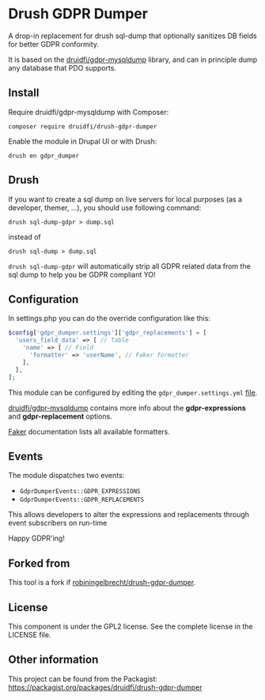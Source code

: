 # Drush GDPR Dumper

A drop-in replacement for drush sql-dump that optionally sanitizes DB fields for better GDPR conformity.

It is based on the [druidfi/gdpr-mysqldump](https://github.com/druidfi/gdpr-mysqldump) library, 
and can in principle dump any database that PDO supports. 

## Install

Require druidfi/gdpr-mysqldump with Composer:

```console
composer require druidfi/drush-gdpr-dumper
```

Enable the module in Drupal UI or with Drush:

```console
drush en gdpr_dumper
```

## Drush

If you want to create a sql dump on live servers for local purposes (as a developer, themer, ...), 
you should use following command:

```console
drush sql-dump-gdpr > dump.sql
```

instead of 

```console
drush sql-dump > dump.sql
```

`drush sql-dump-gdpr` will automatically strip all GDPR related data from the sql dump to help you 
be GDPR compliant YO!

## Configuration

In settings.php you can do the override configuration like this:

```php
$config['gdpr_dumper.settings']['gdpr_replacements'] = [
  'users_field_data' => [ // Table
    'name' => [ // Field
      'formatter' => 'userName', // Faker formatter
    ],
  ],
];
```

This module can be configured by editing the `gdpr_dumper.settings.yml` [file](config/install/gdpr_dumper.settings.yml).

[druidfi/gdpr-mysqldump](https://github.com/druidfi/gdpr-mysqldump) contains more info about 
the **gdpr-expressions** and **gdpr-replacement** options.

[Faker](https://fakerphp.github.io/) documentation lists all available formatters.

## Events

The module dispatches two events:
* `GdprDumperEvents::GDPR_EXPRESSIONS`
* `GdprDumperEvents::GDPR_REPLACEMENTS`
 
This allows developers to alter the expressions and replacements through event subscribers on run-time

Happy GDPR'ing!

## Forked from

This tool is a fork if [robiningelbrecht/drush-gdpr-dumper](https://github.com/robiningelbrecht/drush-gdpr-dumper).

## License

This component is under the GPL2 license. See the complete license in the LICENSE file.

## Other information

This project can be found from the Packagist: https://packagist.org/packages/druidfi/drush-gdpr-dumper

